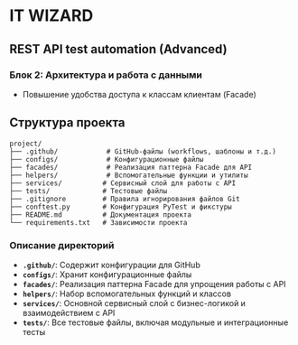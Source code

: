 # IT WIZARD
## REST API test automation (Advanced)

### Блок 2: Архитектура и работа с данными
- Повышение удобства доступа к классам клиентам (Facade)

## Структура проекта

```
project/
├── .github/            # GitHub-файлы (workflows, шаблоны и т.д.)
├── configs/            # Конфигурационные файлы
├── facades/            # Реализация паттерна Facade для API
├── helpers/            # Вспомогательные функции и утилиты
├── services/          # Сервисный слой для работы с API
├── tests/             # Тестовые файлы
├── .gitignore         # Правила игнорирования файлов Git
├── conftest.py        # Конфигурация PyTest и фикстуры
├── README.md          # Документация проекта
└── requirements.txt   # Зависимости проекта
```

### Описание директорий

- **`.github/`**: Содержит конфигурации для GitHub
- **`configs/`**: Хранит конфигурационные файлы 
- **`facades/`**: Реализация паттерна Facade для упрощения работы с API
- **`helpers/`**: Набор вспомогательных функций и классов
- **`services/`**: Основной сервисный слой с бизнес-логикой и взаимодействием с API
- **`tests/`**: Все тестовые файлы, включая модульные и интеграционные тесты